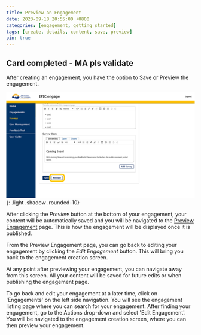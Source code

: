 ```yaml
---
title: Preview an Engagement
date: 2023-09-18 20:55:00 +0800
categories: [engagement, getting started] 
tags: [create, details, content, save, preview] 
pin: true
---
```


## Card completed - MA pls validate

After creating an engagement, you have the option to Save or Preview the engagement. 

![Preview Eng](/assets/UserGuideImages/Images/preview-engagement/preview-engagement-image-of-the-save-and-preview-buttons.png){: .light .shadow .rounded-10}

After clicking the *Preview* button at the bottom of your engagement, your content will be automatically saved and you will be navigated to the [Preview Engagement](/met-guide/posts/preview-engagement/) page. This is how the engagement will be displayed once it is published.  

From the Preview Engagement page, you can go back to editing your engagement by clicking the *Edit Engagement* button. This will bring you back to the engagement creation screen.  

At any point after previewing your engagement, you can navigate away from this screen. All your content will be saved for future edits or when publishing the engagement page.  

To go back and edit your engagement at a later time, click on 'Engagements' on the left side navigation. You will see the engagement listing page where you can search for your engagement. After finding your engagement, go to the Actions drop-down and select 'Edit Engagement'. You will be navigated to the engagement creation screen, where you can then preview your engagement.

